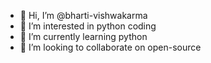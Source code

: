 - 👋 Hi, I’m @bharti-vishwakarma
- 👀 I’m interested in python coding
- 🌱 I’m currently learning python
- 💞️ I’m looking to collaborate on open-source

<!---
bharti-vishwakarma/bharti-vishwakarma is a ✨ special ✨ repository because its `README.md` (this file) appears on your GitHub profile.
You can click the Preview link to take a look at your changes.
--->
